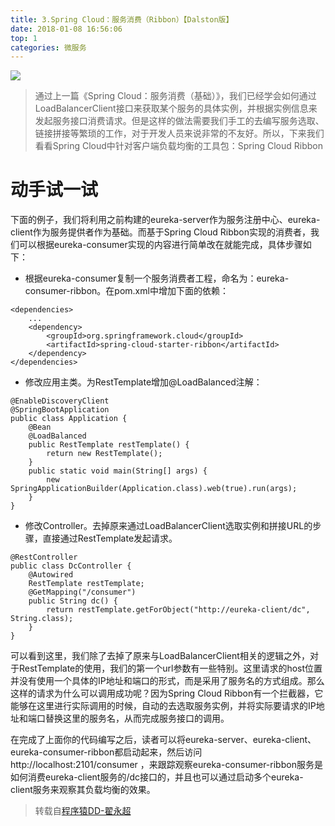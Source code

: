 ```yaml
---
title: 3.Spring Cloud：服务消费（Ribbon）【Dalston版】
date: 2018-01-08 16:56:06
top: 1
categories: 微服务
---
```


![](http://www.wailian.work/images/2018/04/11/c823eb1967ed6f4573223516337156c2323dc33f1ce08-d4m6uZ_fw658.jpg)

> 通过上一篇《Spring Cloud：服务消费（基础）》，我们已经学会如何通过LoadBalancerClient接口来获取某个服务的具体实例，并根据实例信息来发起服务接口消费请求。但是这样的做法需要我们手工的去编写服务选取、链接拼接等繁琐的工作，对于开发人员来说非常的不友好。所以，下来我们看看Spring Cloud中针对客户端负载均衡的工具包：Spring Cloud Ribbon

# 动手试一试

下面的例子，我们将利用之前构建的eureka-server作为服务注册中心、eureka-client作为服务提供者作为基础。而基于Spring Cloud Ribbon实现的消费者，我们可以根据eureka-consumer实现的内容进行简单改在就能完成，具体步骤如下：

- 根据eureka-consumer复制一个服务消费者工程，命名为：eureka-consumer-ribbon。在pom.xml中增加下面的依赖：

```
<dependencies>
    ...
    <dependency>
        <groupId>org.springframework.cloud</groupId>
        <artifactId>spring-cloud-starter-ribbon</artifactId>
    </dependency>
</dependencies>
```

- 修改应用主类。为RestTemplate增加@LoadBalanced注解：

```
@EnableDiscoveryClient
@SpringBootApplication
public class Application {
    @Bean
    @LoadBalanced
    public RestTemplate restTemplate() {
        return new RestTemplate();
    }
    public static void main(String[] args) {
        new SpringApplicationBuilder(Application.class).web(true).run(args);
    }
}
```

- 修改Controller。去掉原来通过LoadBalancerClient选取实例和拼接URL的步骤，直接通过RestTemplate发起请求。

```
@RestController
public class DcController {
    @Autowired
    RestTemplate restTemplate;
    @GetMapping("/consumer")
    public String dc() {
        return restTemplate.getForObject("http://eureka-client/dc", String.class);
    }
}
```

可以看到这里，我们除了去掉了原来与LoadBalancerClient相关的逻辑之外，对于RestTemplate的使用，我们的第一个url参数有一些特别。这里请求的host位置并没有使用一个具体的IP地址和端口的形式，而是采用了服务名的方式组成。那么这样的请求为什么可以调用成功呢？因为Spring Cloud Ribbon有一个拦截器，它能够在这里进行实际调用的时候，自动的去选取服务实例，并将实际要请求的IP地址和端口替换这里的服务名，从而完成服务接口的调用。

在完成了上面你的代码编写之后，读者可以将eureka-server、eureka-client、eureka-consumer-ribbon都启动起来，然后访问http://localhost:2101/consumer ，来跟踪观察eureka-consumer-ribbon服务是如何消费eureka-client服务的/dc接口的，并且也可以通过启动多个eureka-client服务来观察其负载均衡的效果。

> 转载自[程序猿DD-翟永超](http://blog.didispace.com/)
